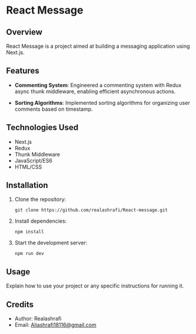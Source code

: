 

# React Message

## Overview

React Message is a project aimed at building a messaging application using Next.js.

## Features

- **Commenting System**: Engineered a commenting system with Redux async thunk middleware, enabling efficient asynchronous actions.
  
- **Sorting Algorithms**: Implemented sorting algorithms for organizing user comments based on timestamp.

## Technologies Used

- Next.js
- Redux
- Thunk Middleware
- JavaScript/ES6
- HTML/CSS

## Installation

1. Clone the repository:
   ```
   git clone https://github.com/realashrafi/React-message.git
   ```

2. Install dependencies:
   ```
   npm install
   ```

3. Start the development server:
   ```
   npm run dev
   ```

## Usage

Explain how to use your project or any specific instructions for running it.



## Credits

- Author: Realashrafi
- Email: Aliashrafi18116@gmail.com 
